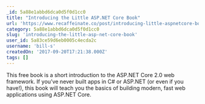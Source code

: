 ```yaml
---
_id: 5a88e1abbd6dca0d5f0d1cc0
title: "Introducing the Little ASP.NET Core Book"
url: 'https://www.recaffeinate.co/post/introducing-little-aspnetcore-book/'
category: 5a88e1abbd6dca0d5f0d1cc0
slug: 'introducing-the-little-asp-net-core-book'
user_id: 5a83ce59d6eb0005c4ecda2c
username: 'bill-s'
createdOn: '2017-09-20T17:21:38.000Z'
tags: []
---
```


This free book is a short introduction to the ASP.NET Core 2.0 web framework. If you’ve never built apps in C# or ASP.NET (or even if you have!), this book will teach you the basics of building modern, fast web applications using ASP.NET Core.
